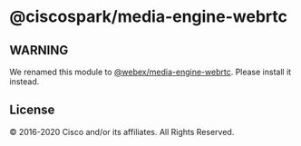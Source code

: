 # @ciscospark/media-engine-webrtc

## WARNING

We renamed this module to [@webex/media-engine-webrtc](https://www.npmjs.com/package/@webex/media-engine-webrtc). Please install it instead.

## License

© 2016-2020 Cisco and/or its affiliates. All Rights Reserved.
